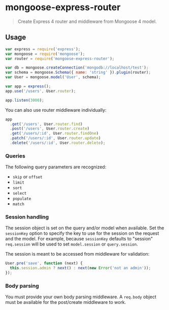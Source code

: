 # mongoose-express-router

> Create Express 4 router and middleware from Mongoose 4 model.

## Usage

```javascript
var express = require('express');
var mongoose = require('mongoose');
var router = require('mongoose-express-router');

var db = mongoose.createConnection('mongodb://localhost/test');
var schema = mongoose.Schema({ name: 'string' }).plugin(router);
var User = mongoose.model('User', schema);

var app = express();
app.use('/users', User.router);

app.listen(3000);
```

You can also use router middleware individually:

```javascript
app
  .get('/users', User.router.find)
  .post('/users', User.router.create)
  .get('/users/:id', User.router.findOne)
  .patch('/users/:id', User.router.update)
  .delete('/users/:id', User.router.delete);
```

### Queries

The following query parameters are recognized:

- `skip` or `offset`
- `limit`
- `sort`
- `select`
- `populate`
- `match`

### Session handling

The session object is set on the query and/or model when available. Set the
`sessionKey` option to specify the key to use for the session on the request
and the model. For example, because `sessionKey` defaults to "session"
`req.session` will be used to set `model.session` or `query.session`.

The session is meant to be accessed from middleware for validation:

```javascript
User.pre('save', function (next) {
  this.session.admin ? next() : next(new Error('not an admin'));
});
```

### Body parsing

You must provide your own body parsing middleware. A `req.body` object must be
available for the post/create middleware to work.
